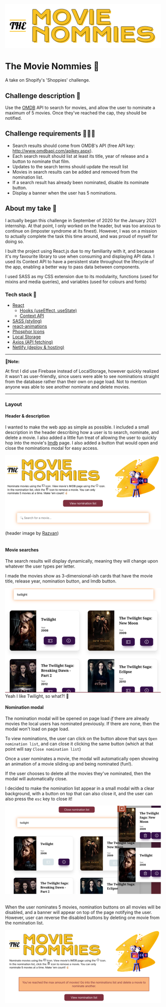 <img src="/src/assets/titleShot.png" alt="Title of the site in black and yellow, saying 'The Movie Nommies'">

# The Movie Nommies 🍿
  A take on Shopify's 'Shoppies' challenge.

## Challenge description 🧠
Use the [OMDB](http://www.omdbapi.com/) API to search for movies, and allow the user to nominate a maximum of 5 movies. Once they've reached the cap, they should be notified.

## Challenge requirements 🧗🏻‍♀️
- Search results should come from OMDB's API (free API key: http://www.omdbapi.com/apikey.aspx).
- Each search result should list at least its title, year of release and a button to nominate that film.
- Updates to the search terms should update the result list
- Movies in search results can be added and removed from the nomination list.
- If a search result has already been nominated, disable its nominate button.
- Display a banner when the user has 5 nominations.


## About my take 🎉
I actually began this challenge in September of 2020 for the January 2021 internship. At that point, I only worked on the header, but was too anxious to continue on (imposter syndrome at its finest). However, I was on a mission to actually complete the task this time around, and was proud of myself for doing so.

I built the project using React.js due to my familiarity with it, and because it's my favourite library to use when consuming and displaying API data. I used its Context API to have a persistent state throughout the lifecycle of the app, enabling a better way to pass data between components.

I used SASS as my CSS extension due to its modularity, functions (used for mixins and media queries), and variables (used for colours and fonts)

### Tech stack 🥞
- [React](https://reactjs.org/)
  - [Hooks (useEffect, useState)](https://reactjs.org/docs/hooks-intro.html)
  - [Context API](https://reactjs.org/docs/context.html#gatsby-focus-wrapper)
- [SASS (styling)](https://sass-lang.com/)
- [react-animations](https://www.npmjs.com/package/react-animations)
- [Phosphor Icons](https://phosphoricons.com/)
- [Local Storage](https://developer.mozilla.org/en-US/docs/Web/API/Window/localStorage)
- [Axios (API fetching)](https://www.npmjs.com/package/axios)
- [Netlify (deploy & hosting)](https://www.netlify.com/)
  
---
🚨**Note:**

At first I did use Firebase instead of LocalStorage, however quickly realized it wasn't as user-friendly, since users were able to see nominations straight from the database rather than their own on page load. Not to mention anyone was able to see another nominate and delete movies.

---

### Layout

#### Header & description
I wanted to make the web app as simple as possible. I included a small description in the header describing how a user is to search, nominate, and delete a movie. I also added a little fun treat of allowing the user to quickly hop into the movie's [Imdb](https://www.imdb.com/) page. I also added a button that would open and close the nominations modal for easy access.

<img src="./src/assets/pageShot.png" src="The title of the page,an illustration of a purple film camera, the description of the site detailing how to use it, a purple button that says 'view nomination list', and the search bar">
(header image by <a href="https://dribbble.com/RazvanVezeteu?page=2">Razvan</a>)

<br />
<br />

#### Movie searches
The search results will display dynamically, meaning they will change upon whatever the user types per letter.

I made the movies show as 3-dimensional-ish cards that have the movie title, release year, nomination button, and Imdb button.

<img src="/src/assets/searchShot.png" alt ="results of the movie search -- showcasing the Twilight Saga">
Yeah I like Twilight, so what?! 👀


#### Nomination modal
The nomination modal will be opened on page load _if_ there are already movies the local users has nominated previously. If there are none, then the modal won't load on page load.

To view nominations, the user can click on the button above that says `Open nomination list`, and can close it clicking the same button (which at that point will say `Close nomination list`)

Once a user nominates a movie, the modal will automatically open showing an animation of a movie sliding up and being nominated (fun!).

If the user chooses to delete all the movies they've nominated, then the modal will automatically close.

I decided to make the nomination list appear in a small modal with a clear background, with a button on top that can also close it, and the user can also press the `esc` key to close it!

<img src="/src/assets/nominationShot.png" src="results list, with the nominations modal slightly above it on the right">

<br/>
<br />

When the user nominates 5 movies, nomination buttons on all movies will be disabled, and a banner will appear on top of the page notifying the user. However, user can reverse the disabled buttons by deleting one movie from the nomination list.

<img src="/src/assets/limitShot.png" alt="header of the page displaying an orange banner that says 'You've reached the max amount of movies! Go into the nominations list and delete a movie to nominate another.'">